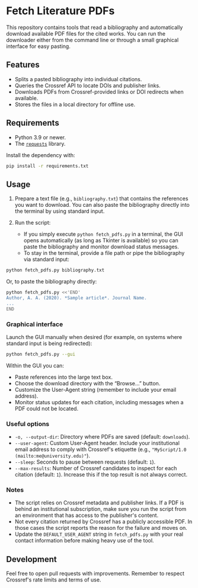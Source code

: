 # Fetch Literature PDFs

This repository contains tools that read a bibliography and automatically
download available PDF files for the cited works. You can run the downloader
either from the command line or through a small graphical interface for easy
pasting.

## Features
- Splits a pasted bibliography into individual citations.
- Queries the Crossref API to locate DOIs and publisher links.
- Downloads PDFs from Crossref-provided links or DOI redirects when available.
- Stores the files in a local directory for offline use.

## Requirements
- Python 3.9 or newer.
- The [`requests`](https://docs.python-requests.org) library.

Install the dependency with:

```bash
pip install -r requirements.txt
```

## Usage
1. Prepare a text file (e.g., `bibliography.txt`) that contains the references
   you want to download. You can also paste the bibliography directly into the
   terminal by using standard input.
2. Run the script:

   - If you simply execute `python fetch_pdfs.py` in a terminal, the GUI opens
     automatically (as long as Tkinter is available) so you can paste the
     bibliography and monitor download status messages.
   - To stay in the terminal, provide a file path or pipe the bibliography via
     standard input:

```bash
python fetch_pdfs.py bibliography.txt
```

Or, to paste the bibliography directly:

```bash
python fetch_pdfs.py <<'END'
Author, A. A. (2020). *Sample article*. Journal Name.
...
END
```

### Graphical interface
Launch the GUI manually when desired (for example, on systems where standard
input is being redirected):

```bash
python fetch_pdfs.py --gui
```

Within the GUI you can:

- Paste references into the large text box.
- Choose the download directory with the “Browse…” button.
- Customize the User-Agent string (remember to include your email address).
- Monitor status updates for each citation, including messages when a PDF could
  not be located.

### Useful options
- `-o, --output-dir`: Directory where PDFs are saved (default: `downloads`).
- `--user-agent`: Custom User-Agent header. Include your institutional email
  address to comply with Crossref's etiquette (e.g.,
  `"MyScript/1.0 (mailto:me@university.edu)"`).
- `--sleep`: Seconds to pause between requests (default: `1`).
- `--max-results`: Number of Crossref candidates to inspect for each citation
  (default: `1`). Increase this if the top result is not always correct.

### Notes
- The script relies on Crossref metadata and publisher links. If a PDF is
  behind an institutional subscription, make sure you run the script from an
  environment that has access to the publisher's content.
- Not every citation returned by Crossref has a publicly accessible PDF. In
  those cases the script reports the reason for the failure and moves on.
- Update the `DEFAULT_USER_AGENT` string in `fetch_pdfs.py` with your real
  contact information before making heavy use of the tool.

## Development
Feel free to open pull requests with improvements. Remember to respect
Crossref's rate limits and terms of use.

